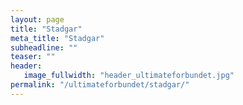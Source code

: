 ```yaml
---
layout: page
title: "Stadgar"
meta_title: "Stadgar"
subheadline: ""
teaser: ""
header:
   image_fullwidth: "header_ultimateforbundet.jpg"
permalink: "/ultimateforbundet/stadgar/"
---
```

